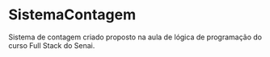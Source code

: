 # SistemaContagem
Sistema de contagem criado proposto na aula de lógica de programação do curso Full Stack do Senai.
